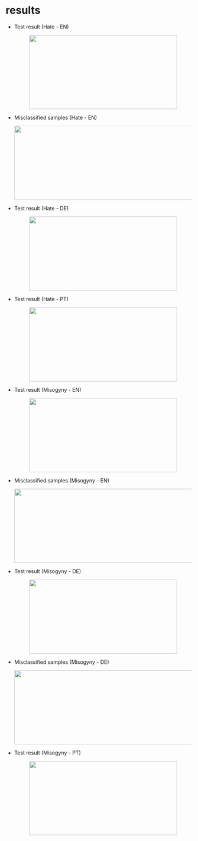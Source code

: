 # results

* Test result (Hate - EN)
   <p align="center">
     <img width="400" height="200" src="https://github.com/hasanselimyagci/nomorehate/blob/main/hateEnEval.png">
   </p>
* Misclassified samples (Hate - EN)
   <p align="center">
     <img width="800" height="200" src="https://github.com/hasanselimyagci/nomorehate/blob/main/misclassifiedHateEn.png">
   </p>
* Test result (Hate - DE)
   <p align="center">
     <img width="400" height="200" src="https://github.com/hasanselimyagci/nomorehate/blob/main/results/hateEvalDE.png">
   </p>
* Test result (Hate - PT)
   <p align="center">
     <img width="400" height="200" src="https://github.com/hasanselimyagci/nomorehate/blob/main/results/hateEvalPT.png">
   </p>
* Test result (Misogyny - EN)
    <p align="center">
      <img width="400" height="200" src="https://github.com/hasanselimyagci/nomorehate/blob/main/results/misogynyENevaluation.png">
    </p>
* Misclassified samples (Misogyny - EN)
    <p align="center">
      <img width="800" height="200" src="https://github.com/hasanselimyagci/nomorehate/blob/main/results/misclassifiedMisogynyEN.png">
    </p>
* Test result (Misogyny - DE)
    <p align="center">
      <img width="400" height="200" src="https://github.com/hasanselimyagci/nomorehate/blob/main/results/EvalGermanMisogynyFromMultilangModel.png">
    </p>
* Misclassified samples (Misogyny - DE)
    <p align="center">
      <img width="800" height="200" src="https://github.com/hasanselimyagci/nomorehate/blob/main/results/wrongGermanMisogynyCheck.png">
    </p>
* Test result (Misogyny - PT)
    <p align="center">
      <img width="400" height="200" src="https://github.com/hasanselimyagci/nomorehate/blob/main/results/misogynyPTeval.png">
    </p>



